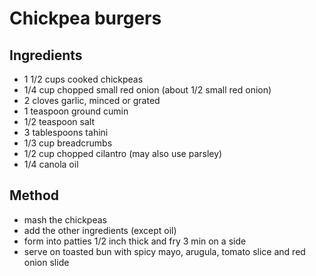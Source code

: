 # Chickpea burgers
## Ingredients 
 
* 1 1/2 cups cooked chickpeas
* 1/4 cup chopped small red onion (about 1/2 small red onion)
* 2 cloves garlic, minced or grated
* 1 teaspoon ground cumin
* 1/2 teaspoon salt
* 3 tablespoons tahini
* 1/3 cup breadcrumbs
* 1/2 cup chopped cilantro (may also use parsley)
* 1/4 canola oil

## Method
* mash the chickpeas
* add the other ingredients (except oil)
* form into patties 1/2 inch thick and fry 3 min on a side
* serve on toasted bun with spicy mayo, arugula, tomato slice and red onion slide
